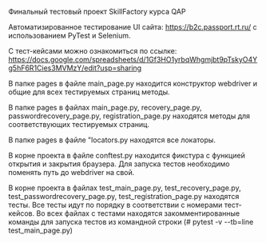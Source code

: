 Финальный тестовый проект SkillFactory курса QAP

Автоматизированное тестирование UI сайта: https://b2c.passport.rt.ru/ с использованием PyTest и Selenium.

С тест-кейсами можно ознакомиться по ссылке: https://docs.google.com/spreadsheets/d/1Gf3HO1yrbqWhgmjbt9pTskyO4Yg5hF6R1Cies3MVMzY/edit?usp=sharing

В папке pages в файле main_page.py находится конструктор webdriver и общие для всех тестируемых страниц методы.

В папке pages в файлах main_page.py, recovery_page.py, passwordrecovery_page.py, registration_page.py находятся методы для соответствующих тестируемых страниц.

В папке pages в файле "locators.py находятся все локаторы.

В корне проекта в файле conftest.py находится фикстура с функцией открытия и закрытия браузера. Для запуска тестов необходимо поменять путь до webdriver на свой.

В корне проекта в файлах test_main_page.py, test_recovery_page.py, test_passwordrecovery_page.py, test_registration_page.py находятся тесты. Все тесты идут по порядку в соответствии с номерами тест-кейсов. Во всех файлах с тестами находятся закомментированные команды для запуска тестов из командной строки (# pytest -v --tb=line test_main_page.py)
